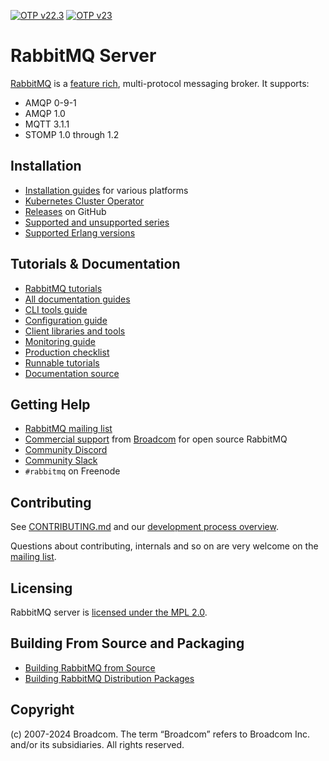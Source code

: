 [![OTP v22.3](https://img.shields.io/github/workflow/status/rabbitmq/rabbitmq-server/Test%20-%20Erlang%2022.3/main?label=Erlang%2022.3)](https://github.com/rabbitmq/rabbitmq-server/actions?query=workflow%3A%22Test+-+Erlang+22.3%22+branch%3A%22main%22)
[![OTP v23](https://img.shields.io/github/workflow/status/rabbitmq/rabbitmq-server/Test%20-%20Erlang%2023.1/main?label=Erlang%2023.1)](https://github.com/rabbitmq/rabbitmq-server/actions?query=workflow%3A%22Test+-+Erlang+23.1%22+branch%3Amain)

# RabbitMQ Server

[RabbitMQ](https://www.rabbitmq.com) is a [feature rich](https://www.rabbitmq.com/docs), multi-protocol messaging broker. It supports:

 * AMQP 0-9-1
 * AMQP 1.0
 * MQTT 3.1.1
 * STOMP 1.0 through 1.2


## Installation

 * [Installation guides](https://www.rabbitmq.com/docs/download) for various platforms
 * [Kubernetes Cluster Operator](https://www.rabbitmq.com/kubernetes/operator/operator-overview)
 * [Releases](https://github.com/rabbitmq/rabbitmq-server/releases) on GitHub
 * [Supported and unsupported series](https://www.rabbitmq.com/release-information)
 * [Supported Erlang versions](https://www.rabbitmq.com/docs/which-erlang)


## Tutorials & Documentation

 * [RabbitMQ tutorials](https://www.rabbitmq.com/tutorials)
 * [All documentation guides](https://www.rabbitmq.com/docs)
 * [CLI tools guide](https://www.rabbitmq.com/docs/cli)
 * [Configuration guide](https://www.rabbitmq.com/docs/configure)
 * [Client libraries and tools](https://www.rabbitmq.com/client-libraries/devtools)
 * [Monitoring guide](https://www.rabbitmq.com/docs/monitoring)
 * [Production checklist](https://www.rabbitmq.com/docs/production-checklist)
 * [Runnable tutorials](https://github.com/rabbitmq/rabbitmq-tutorials/)
 * [Documentation source](https://github.com/rabbitmq/rabbitmq-website/)


## Getting Help

 * [RabbitMQ mailing list](https://groups.google.com/forum/#!forum/rabbitmq-users)
 * [Commercial support](https://tanzu.vmware.com/rabbitmq/oss) from [Broadcom](https://tanzu.vmware.com) for open source RabbitMQ
 * [Community Discord](https://www.rabbitmq.com/discord)
 * [Community Slack](https://www.rabbitmq.com/slack)
 * `#rabbitmq` on Freenode


## Contributing

See [CONTRIBUTING.md](./CONTRIBUTING.md) and our [development process overview](https://www.rabbitmq.com/github).

Questions about contributing, internals and so on are very welcome on the [mailing list](https://groups.google.com/forum/#!forum/rabbitmq-users).


## Licensing

RabbitMQ server is [licensed under the MPL 2.0](LICENSE-MPL-RabbitMQ).


## Building From Source and Packaging

 * [Building RabbitMQ from Source](https://www.rabbitmq.com/docs/build-server)
 * [Building RabbitMQ Distribution Packages](https://www.rabbitmq.com/docs/build-server)


## Copyright

(c) 2007-2024 Broadcom. The term “Broadcom” refers to Broadcom Inc. and/or its subsidiaries. All rights reserved.
